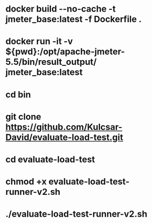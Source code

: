 # docker build --no-cache -t jmeter_base:latest -f Dockerfile .

<!-- # docker run -it jmeter_base:latest -->

# docker run -it -v \${pwd}<local-volume-folder>:/opt/apache-jmeter-5.5/bin/result_output/ jmeter_base:latest

# cd bin

# git clone https://github.com/Kulcsar-David/evaluate-load-test.git

# cd evaluate-load-test

# chmod +x evaluate-load-test-runner-v2.sh

# ./evaluate-load-test-runner-v2.sh
